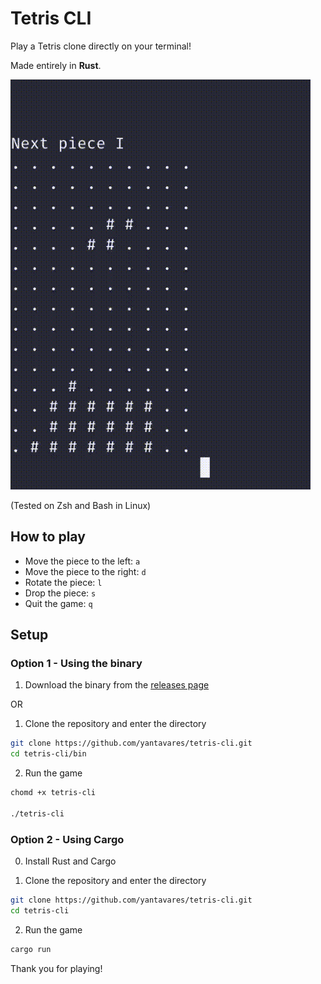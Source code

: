 # Tetris CLI

Play a Tetris clone directly on your terminal!

Made entirely in **Rust**.

![Tetris CLI](assets/tetris-cli.gif)

(Tested on Zsh and Bash in Linux)

## How to play

- Move the piece to the left: `a`
- Move the piece to the right: `d`
- Rotate the piece: `l`
- Drop the piece: `s`
- Quit the game: `q`

## Setup

### Option 1 - Using the binary

1. Download the binary from the [releases page](https://github.com/yantavares/tetris-cli/releases)

OR

1. Clone the repository and enter the directory

```bash
git clone https://github.com/yantavares/tetris-cli.git
cd tetris-cli/bin
```

2. Run the game

```bash
chomd +x tetris-cli

./tetris-cli
```

### Option 2 - Using Cargo

0. Install Rust and Cargo

1. Clone the repository and enter the directory

```bash
git clone https://github.com/yantavares/tetris-cli.git
cd tetris-cli
```

2. Run the game

```bash
cargo run
```

Thank you for playing!
